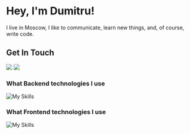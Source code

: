 # Hey, I'm Dumitru!
I live in Moscow, I like to communicate, learn new things, and, of course, write code.

## Get In Touch
<a href="mailto:bdumitruawork@gmail.com"><img src="https://img.shields.io/badge/Gmail-D14836?style=for-the-badge&logo=gmail&logoColor=white"></a> <a href="https://t.me/bdumitrua"><img src="https://img.shields.io/badge/Telegram-2CA5E0?style=for-the-badge&logo=telegram&logoColor=white"></a>

### What Backend technologies I use
![My Skills](https://skillicons.dev/icons?i=php,mysql,linux,laravel,docker,redis&theme=dark)

### What Frontend technologies I use
![My Skills](https://skillicons.dev/icons?i=vue,react,redux,css,html&theme=dark)
